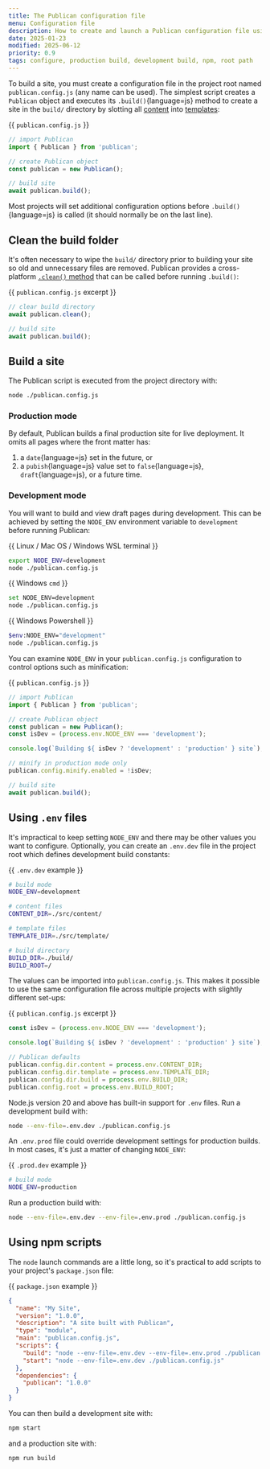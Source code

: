 ```yaml
---
title: The Publican configuration file
menu: Configuration file
description: How to create and launch a Publican configuration file using options for development and production.
date: 2025-01-23
modified: 2025-06-12
priority: 0.9
tags: configure, production build, development build, npm, root path
---
```


To build a site, you must create a configuration file in the project root named `publican.config.js` (any name can be used). The simplest script creates a `Publican` object and executes its `.build()`{language=js} method to create a site in the `build/` directory by slotting all [content](--ROOT--docs/setup/content/) into [templates](--ROOT--docs/setup/templates/):

{{ `publican.config.js` }}
```js
// import Publican
import { Publican } from 'publican';

// create Publican object
const publican = new Publican();

// build site
await publican.build();
```

Most projects will set additional configuration options before `.build()`{language=js} is called (it should normally be on the last line).


## Clean the build folder

It's often necessary to wipe the `build/` directory prior to building your site so old and unnecessary files are removed. Publican provides a cross-platform [`.clean()` method](--ROOT--docs/reference/publican-methods/#clean) that can be called before running `.build()`:

{{ `publican.config.js` excerpt }}
```js
// clear build directory
await publican.clean();

// build site
await publican.build();
```


## Build a site

The Publican script is executed from the project directory with:

```bash
node ./publican.config.js
```


### Production mode

By default, Publican builds a final production site for live deployment. It omits all pages where the front matter has:

1. a `date`{language=js} set in the future, or
1. a `pubish`{language=js} value set to `false`{language=js}, `draft`{language=js}, or a future time.


### Development mode

You will want to build and view draft pages during development. This can be achieved by setting the `NODE_ENV` environment variable to `development` before running Publican:

{{ Linux / Mac OS / Windows WSL terminal }}
```bash
export NODE_ENV=development
node ./publican.config.js
```

{{ Windows `cmd` }}
```bash
set NODE_ENV=development
node ./publican.config.js
```

{{ Windows Powershell }}
```bash
$env:NODE_ENV="development"
node ./publican.config.js
```

You can examine `NODE_ENV` in your `publican.config.js` configuration to control options such as minification:

{{ `publican.config.js` }}
```js
// import Publican
import { Publican } from 'publican';

// create Publican object
const publican = new Publican();
const isDev = (process.env.NODE_ENV === 'development');

console.log(`Building ${ isDev ? 'development' : 'production' } site`);

// minify in production mode only
publican.config.minify.enabled = !isDev;

// build site
await publican.build();
```


## Using `.env` files

It's impractical to keep setting `NODE_ENV` and there may be other values you want to configure. Optionally, you can create an `.env.dev` file in the project root which defines development build constants:

{{ `.env.dev` example }}
```bash
# build mode
NODE_ENV=development

# content files
CONTENT_DIR=./src/content/

# template files
TEMPLATE_DIR=./src/template/

# build directory
BUILD_DIR=./build/
BUILD_ROOT=/
```

The values can be imported into `publican.config.js`. This makes it possible to use the same configuration file across multiple projects with slightly different set-ups:

{{ `publican.config.js` excerpt }}
```js
const isDev = (process.env.NODE_ENV === 'development');

console.log(`Building ${ isDev ? 'development' : 'production' } site`);

// Publican defaults
publican.config.dir.content = process.env.CONTENT_DIR;
publican.config.dir.template = process.env.TEMPLATE_DIR;
publican.config.dir.build = process.env.BUILD_DIR;
publican.config.root = process.env.BUILD_ROOT;
```

Node.js version 20 and above has built-in support for `.env` files. Run a development build with:

```bash
node --env-file=.env.dev ./publican.config.js
```

An `.env.prod` file could override development settings for production builds. In most cases, it's just a matter of changing `NODE_ENV`:

{{ `.prod.dev` example }}
```bash
# build mode
NODE_ENV=production
```

Run a production build with:

```bash
node --env-file=.env.dev --env-file=.env.prod ./publican.config.js
```


## Using npm scripts

The `node` launch commands are a little long, so it's practical to add scripts to your project's `package.json` file:

{{ `package.json` example }}
```json
{
  "name": "My Site",
  "version": "1.0.0",
  "description": "A site built with Publican",
  "type": "module",
  "main": "publican.config.js",
  "scripts": {
    "build": "node --env-file=.env.dev --env-file=.env.prod ./publican.config.js",
    "start": "node --env-file=.env.dev ./publican.config.js"
  },
  "dependencies": {
    "publican": "1.0.0"
  }
}
```

You can then build a development site with:

```bash
npm start
```

and a production site with:

```bash
npm run build
```

